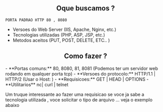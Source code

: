<h2 align="center"> Oque buscamos ?</h2>

```ad-tip
PORTA PADRAO HTTP 80 , 8080
```


- Versoes do Web Server (IIS, Apache, Nginx, etc.)
- Tecnologias utilizadas (PHP, ASP, JSP, etc.)
- Metodos aceitos (PUT, POST, DELETE, ETC.. )

<h2 align="center"> Como fazer ?</h2>
 - **Portas comuns:** 80, 8080, 81, 8081 (Podemos ter um servidor web rodando em qualquer porta tcp)
 - **Versoes do protocolo:** HTTP/1.1 | HTTP/2 (Usar o Host: )
 - **Requisicoes:** GET | HEAD | OPTIONS
 - **Utilitarios** nc| curl | telnet


Um truque interessante ao fazer uma requisicao se voce ja sabe a tecnologia utilizada , voce solicitar  o tipo de arquivo ... veja o exemplo abaixo

